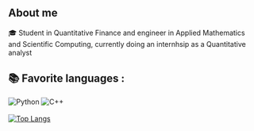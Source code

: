## About me

🎓 Student in Quantitative Finance and engineer in Applied Mathematics and Scientific Computing, currently doing an internhsip as a Quantitative analyst
## 📚 Favorite languages :
![Python](https://img.shields.io/badge/-Python-E15622?style=for-the-badge&logo=Python&logoColor=white)
![C++](https://img.shields.io/badge/-C++-2C41CB?style=for-the-badge&logo=C%2B%2B&logoColor=white)
<br><br>
[![Top Langs](https://github-readme-stats.vercel.app/api/top-langs/?username=ItoWindsor&langs_count=5)](https://github.com/anuraghazra/github-readme-stats)
<br><br>    

 
